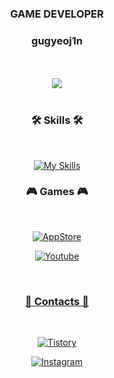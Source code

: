 <div align=center>

### GAME DEVELOPER
### gugyeoj1n

<br>

<br>


<img src="https://github.com/user-attachments/assets/4fd1eb0f-d403-4378-9064-5075fffba35c">

<br>

<br>

### 🛠️ Skills 🛠️

<br>
    
[![My Skills](https://skillicons.dev/icons?i=cs,cpp,unity,unreal,blender,figma,visualstudio,rider,githubactions,firebase,nodejs,mongodb,&perline=6)](https://skillicons.dev)

### 🎮 Games 🎮
<br>

<a href = "https://apps.apple.com/kr/app/coloriom/id6473719151"><img alt="AppStore" src ="https://img.shields.io/badge/Coloriom (Unity)-0D96F6.svg?&style=for-the-badge&logo=AppStore&logoColor=white"/>

<a href = "https://www.youtube.com/watch?v=XeZHQmb0WbQ"><img alt="Youtube" src ="https://img.shields.io/badge/Fall Guys Clone (Unreal 4)-FF0000.svg?&style=for-the-badge&logo=Youtube&logoColor=white"/>

<br>

### 🪪 Contacts 🪪
<br>

<a href = "https://gugyeoj1n.tistory.com/"><img alt="Tistory" src ="https://img.shields.io/badge/Tistory-DD4B39.svg?&style=for-the-badge&logo=Tistory&logoColor=white"/>

<a href = "https://www.instagram.com/gugyeoj1n/"><img alt="Instagram" src ="https://img.shields.io/badge/Instagram-E4405F.svg?&style=for-the-badge&logo=Instagram&logoColor=white"/>
</div>
